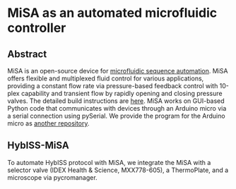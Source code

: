 # MiSA as an automated microfluidic controller

## Abstract
MiSA is an open-source device for [microfluidic sequence automation](https://pubs.rsc.org/en/content/articlelanding/2025/lc/d5lc00551e/unauth). 
MiSA offers flexible and multiplexed fluid control for various applications, providing a constant flow rate via pressure-based feedback control with 10-plex capability and transient flow by rapidly opening and closing pressure valves. The detailed build instructions are [here](https://www.rsc.org/suppdata/d5/lc/d5lc00551e/d5lc00551e1.pdf).
MiSA works on GUI-based Python code that communicates with devices through an Arduino micro via a serial connection using pySerial.
We provide the program for the Arduino micro as [another repository](https://github.com/LiMe-NanoBioeng/Arduino-to-DAQ.git).

## HybISS-MiSA
To automate HybISS protocol with MiSA, we integrate the MiSA with a selector valve (IDEX Health & Science, MXX778-605), a ThermoPlate, and a microscope via pycromanager.






